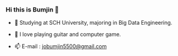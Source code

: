 ### Hi this is Bumjin 👋

- 🌱 Studying at SCH University, majoring in Big Data Engineering.

- 💬 I love playing guitar and computer game.

- 📫 E-mail : jobumjin5500@gmail.com

<!--
**jobumjin/jobumjin** is a ✨ _special_ ✨ repository because its `README.md` (this file) appears on your GitHub profile.

Here are some ideas to get you started:

- 🔭 I’m currently working on ...
- 🌱 I’m currently learning ...
- 👯 I’m looking to collaborate on ...
- 🤔 I’m looking for help with ...
- 💬 Ask me about ...
- 📫 How to reach me: ...
- 😄 Pronouns: ...
- ⚡ Fun fact: ...
-->
